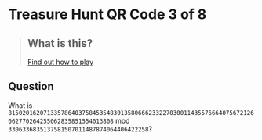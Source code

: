 

# Treasure Hunt QR Code 3 of 8

> ## What is this?
>
> [Find out how to play](https://hackaway.hexe.uk/)

## Question

What is `8150201620713357864037584535483013580666233227030011435576664075672126062770264255062835851554013808` mod `3306336835137581507011487874064406422258`?
